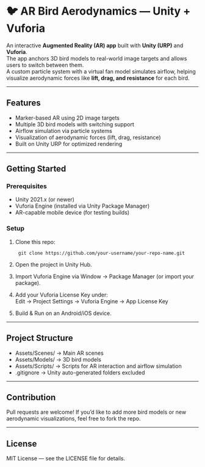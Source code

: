 # 🐦 AR Bird Aerodynamics — Unity + Vuforia

An interactive **Augmented Reality (AR) app** built with **Unity (URP)** and **Vuforia**.  
The app anchors 3D bird models to real-world image targets and allows users to switch between them.  
A custom particle system with a virtual fan model simulates airflow, helping visualize aerodynamic forces like **lift, drag, and resistance** for each bird.

---

## Features
- Marker-based AR using 2D image targets  
- Multiple 3D bird models with switching support  
- Airflow simulation via particle systems  
- Visualization of aerodynamic forces (lift, drag, resistance)  
- Built on Unity URP for optimized rendering

---

## Getting Started

### Prerequisites
- Unity 2021.x (or newer)  
- Vuforia Engine (installed via Unity Package Manager)  
- AR-capable mobile device (for testing builds)

### Setup
1. Clone this repo:

        git clone https://github.com/your-username/your-repo-name.git

2. Open the project in Unity Hub.  
3. Import Vuforia Engine via Window → Package Manager (or import your package).  
4. Add your Vuforia License Key under:  
   Edit → Project Settings → Vuforia Engine → App License Key  
5. Build & Run on an Android/iOS device.

---

## Project Structure
- Assets/Scenes/  → Main AR scenes  
- Assets/Models/  → 3D bird models  
- Assets/Scripts/ → Scripts for AR interaction and airflow simulation  
- .gitignore      → Unity auto-generated folders excluded

---

## Contribution
Pull requests are welcome! If you’d like to add more bird models or new aerodynamic visualizations, feel free to fork the repo.

---

## License
MIT License — see the LICENSE file for details.
